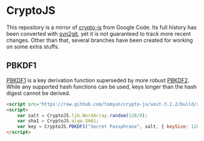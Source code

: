 CryptoJS
========

This repository is a mirror of [crypto-js](https://code.google.com/p/crypto-js/) from Google Code. Its full history has been converted with [svn2git](https://github.com/nirvdrum/svn2git), yet it is not guaranteed to track more recent changes.  Other than that, several branches have been created for working on some extra stuffs.

PBKDF1
------

[PBKDF1](http://tools.ietf.org/html/rfc2898) is a key derivation function superseded by more robust [PBKDF2](http://en.wikipedia.org/wiki/PBKDF2). While any supported hash functions can be used, keys longer than the hash digest cannot be derived.

```html
<script src="https://raw.github.com/tomyun/crypto-js/xeit-3.1.2/build/rollups/pbkdf1.js"></script>
<script>
    var salt = CryptoJS.lib.WordArray.random(128/8);
    var sha1 = CryptoJS.algo.SHA1;
    var key = CryptoJS.PBKDF1("Secret Passphrase", salt, { keySize: 128/32, hasher: sha1, iterations: 1000 });
</script>
```
